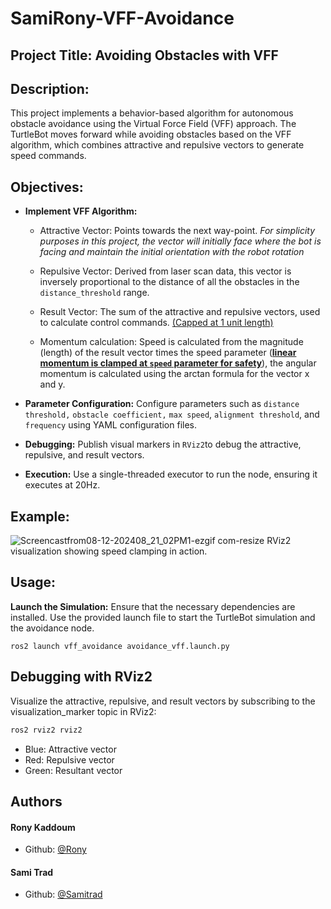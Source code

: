 # SamiRony-VFF-Avoidance
## Project Title: Avoiding Obstacles with VFF

## Description:
This project implements a behavior-based algorithm for autonomous obstacle avoidance using the Virtual Force Field (VFF) approach. The TurtleBot moves forward while avoiding obstacles based on the VFF algorithm, which combines attractive and repulsive vectors to generate speed commands.

## Objectives:

- **Implement VFF Algorithm:**
    - Attractive Vector: Points towards the next way-point. *For simplicity purposes in this project, the vector will initially face where the bot is facing and maintain the initial orientation with the robot rotation*

   - Repulsive Vector: Derived from laser scan data, this vector is inversely proportional to the distance of all the obstacles in the `distance_threshold` range.

   - Result Vector: The sum of the attractive and repulsive vectors, used to calculate control commands. <u>(Capped at 1 unit length)</u>

    - Momentum calculation: Speed is calculated from the magnitude (length) of the result vector times the speed parameter (<u>**linear momentum is clamped at `speed` parameter for safety**</u>), the angular momentum is calculated using the arctan formula for the vector x and y.

- **Parameter Configuration:**
    Configure parameters such as `distance threshold,` `obstacle coefficient,` `max speed`, `alignment threshold`, and `frequency` using YAML configuration files.

- **Debugging:**
    Publish visual markers in `RViz2`to debug the attractive, repulsive, and result vectors.

- **Execution:**
    Use a single-threaded executor to run the node, ensuring it executes at 20Hz.

## Example:
![Screencastfrom08-12-202408_21_02PM1-ezgif com-resize](https://github.com/user-attachments/assets/40d7044d-dbbf-4611-a1bb-116ed892b8ee)
RViz2 visualization showing speed clamping in action.

## Usage:

**Launch the Simulation:**
Ensure that the necessary dependencies are installed.
Use the provided launch file to start the TurtleBot simulation and the avoidance node.


    ros2 launch vff_avoidance avoidance_vff.launch.py


## Debugging with RViz2
Visualize the attractive, repulsive, and result vectors by subscribing to the visualization_marker topic in RViz2:
```bash
ros2 rviz2 rviz2
```
- Blue: Attractive vector
- Red: Repulsive vector
- Green: Resultant vector
         

## Authors
#### Rony Kaddoum
- Github: [@Rony](https://github.com/RONYkGT)

#### Sami Trad
- Github: [@Samitrad](https://github.com/Samitrad)
        
